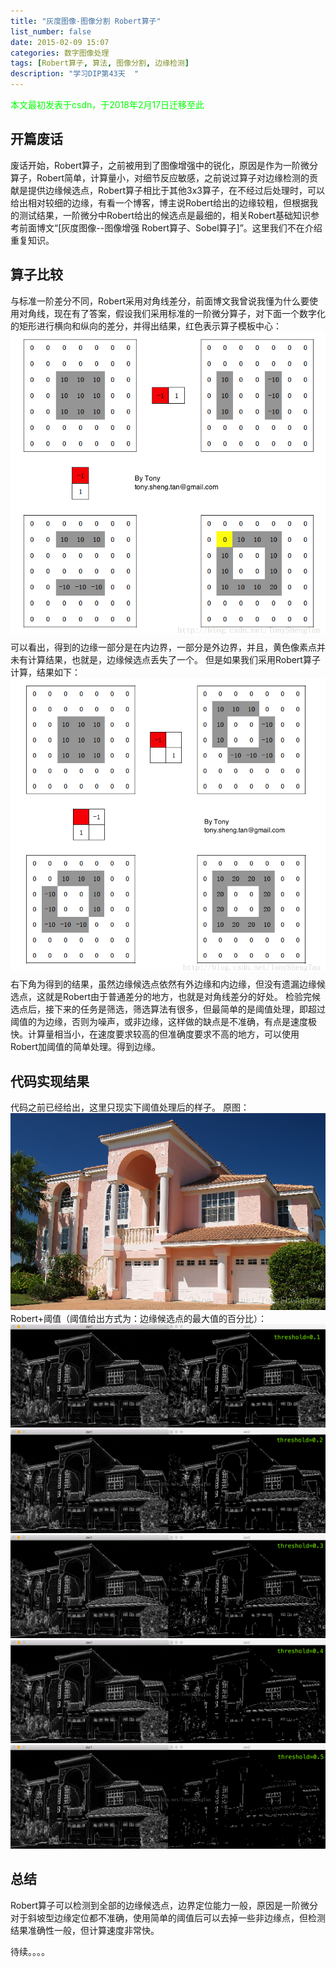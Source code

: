 ```yaml
---
title: "灰度图像-图像分割 Robert算子"
list_number: false
date: 2015-02-09 15:07
categories: 数字图像处理
tags: [Robert算子, 算法, 图像分割, 边缘检测]
description: "学习DIP第43天  "
---
```

<font color="00FF00">本文最初发表于csdn，于2018年2月17日迁移至此</font>
## 开篇废话
废话开始，Robert算子，之前被用到了图像增强中的锐化，原因是作为一阶微分算子，Robert简单，计算量小，对细节反应敏感，之前说过算子对边缘检测的贡献是提供边缘候选点，Robert算子相比于其他3x3算子，在不经过后处理时，可以给出相对较细的边缘，有看一个博客，博主说Robert给出的边缘较粗，但根据我的测试结果，一阶微分中Robert给出的候选点是最细的，相关Robert基础知识参考前面博文“[灰度图像--图像增强 Robert算子、Sobel算子]”。这里我们不在介绍重复知识。
## 算子比较
与标准一阶差分不同，Robert采用对角线差分，前面博文我曾说我懂为什么要使用对角线，现在有了答案，假设我们采用标准的一阶微分算子，对下面一个数字化的矩形进行横向和纵向的差分，并得出结果，红色表示算子模板中心：
![SouthEast][]
可以看出，得到的边缘一部分是在内边界，一部分是外边界，并且，黄色像素点并未有计算结果，也就是，边缘候选点丢失了一个。
但是如果我们采用Robert算子计算，结果如下：
![SouthEast 1][]
右下角为得到的结果，虽然边缘候选点依然有外边缘和内边缘，但没有遗漏边缘候选点，这就是Robert由于普通差分的地方，也就是对角线差分的好处。
检验完候选点后，接下来的任务是筛选，筛选算法有很多，但最简单的是阈值处理，即超过阈值的为边缘，否则为噪声，或非边缘，这样做的缺点是不准确，有点是速度极快。计算量相当小，在速度要求较高的但准确度要求不高的地方，可以使用Robert加阈值的简单处理。得到边缘。
## 代码实现结果
代码之前已经给出，这里只现实下阈值处理后的样子。
原图：
![SouthEast 2][]
Robert+阈值（阈值给出方式为：边缘候选点的最大值的百分比）：
![Center][]
![Center 1][]
![Center 2][]
![Center 3][]
![Center 4][]
## 总结
Robert算子可以检测到全部的边缘候选点，边界定位能力一般，原因是一阶微分对于斜坡型边缘定位都不准确，使用简单的阈值后可以去掉一些非边缘点，但检测结果准确性一般，但计算速度非常快。

待续。。。。



[SouthEast]: DIP-6-3-灰度图像-图像分割-Robert算子/20150209144156102.png
[SouthEast 1]: DIP-6-3-灰度图像-图像分割-Robert算子/20150209144346238.png
[SouthEast 2]: DIP-6-3-灰度图像-图像分割-Robert算子/20150209150136540.png
[Center]: DIP-6-3-灰度图像-图像分割-Robert算子/20150209150250596.png
[Center 1]: DIP-6-3-灰度图像-图像分割-Robert算子/20150209150302546.png
[Center 2]: DIP-6-3-灰度图像-图像分割-Robert算子/20150209150311142.png
[Center 3]: DIP-6-3-灰度图像-图像分割-Robert算子/20150209150322449.png
[Center 4]: DIP-6-3-灰度图像-图像分割-Robert算子/20150209150329641.png

